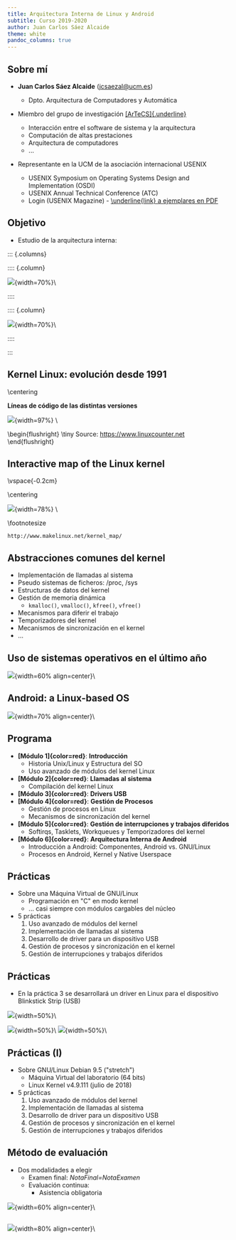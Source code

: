 ```yaml
---
title: Arquitectura Interna de Linux y Android
subtitle: Curso 2019-2020
author: Juan Carlos Sáez Alcaide
theme: white
pandoc_columns: true
---
```




## Sobre mí

* **Juan Carlos Sáez Alcaide** (<jcsaezal@ucm.es>)
	- Dpto. Arquitectura de Computadores y Automática 
	
* Miembro del grupo de investigación [[ArTeCS]{.underline}](https://artecs.dacya.ucm.es/) 
	- Interacción entre el software de sistema y la arquitectura
	- Computación de altas prestaciones 
	- Arquitectura de computadores
	- ...

* Representante en la UCM de la asociación internacional USENIX
	- USENIX Symposium on Operating Systems Design and Implementation (OSDI)
	- USENIX Annual Technical Conference (ATC)
	- Login (USENIX Magazine) - [\underline{link} a ejemplares en PDF](https://drive.google.com/drive/folders/0B2SwhQV-zKm2YVJmck9vUDh5ZzA?usp=sharing)  

<!-- NOTES
* Muy buenas tardes a todos
	- [Pasar slide]
	
* Para aquellos que no me conozcais, soy Juan Carlos Saez (Prof. del DPTO )
	* MI CORREO AQUI.. 
* También soy miembro del GINV... 
	- Aquí se muestran algunas de los temas de inv. en los que trabajamos en el grupo como ...
* QUIZAS DE CARA A ESTA ASIGNATURA LO MAS RELEVANTE QUE DEBEIS SABER DE MI
	- Representante ...
		* Alguien ha oido? [Mal asunto]
		* Organización internacional con sede en la universidad de Berkely CALIFORNIA, que entre otras cosas se ocupa de organizar congresos de gran relevancia en el ámbito de sistemas op, SF y SOBRE TODO SEG
			- MÁS representatuvi...
				* Mas relevantes en seguridad que existen
		* Como rep: os he de comentar que si deseais asistir, podría conseguiros la inscripción gratis (El viaje a donde sea no, pero si la insc) 600 euros...
	- Otro aspecto significativo de la asociacion es la revista login, que saca al menos 4 veces al año
		- Contiene artículos técnicos y de investigación sobre seguridad
		- Yo os recomiendo que le echeis un ojo
			* Enlace para descargar
-->




## Objetivo

* Estudio de la arquitectura interna:

::: {.columns}

:::: {.column}

![](charts/tux-cool.jpg){width=70%}\  

:::: 

:::: {.column}

![](charts/android-logo.png){width=70%}\ 

:::: 

:::



<!-- NOTES

* Profundizar en los conceptos adquiridos en la asignatura _Sistemas Operativos_ 
* Especial hincapié en 
	1. Programación en modo kernel
	1. Principales abstracciones _transversales_ del kernel
	1. Interacción modo usuario - modo kernel
	1. Interacción entre el HW y el SW
* Estudio de casos prácticos
	- kernel Linux
	- SO Android 



- El principal objetivo de esta asignatura es profundizar en .... haciendo especial hincapie en 4 aspectos clave de los SO
	1. Programación en MK e Interaccion MK/MU
	2. Escenarios de interacción entre el HW y el SW a nivel
- Todo esto se intenta llevar a cabo con un enfoque muy práctico, en el que haremos un estudio del kernel Linux y de la arquitectura interna del SO Android
	* Como me imagino que ya sabeis, Android está basado en el kernel Linux
	* Mediante el conocimiento del kernel en sí, iniciaremos el estudio en produndidad de Android	
-->


## Kernel Linux: evolución desde 1991

\centering

**Líneas de código de las distintas versiones**

![](charts/lines-of-code.png){width=97%} \


\begin{flushright}
\tiny
Source: https://www.linuxcounter.net
\end{flushright}



## Interactive map of the Linux kernel

\vspace{-0.2cm}

\centering

![](charts/Linux_kernel_map.png){width=78%} \

\footnotesize

`http://www.makelinux.net/kernel_map/`

<!-- NOTES
* Este diagrama, que es más bien informal recoge todos y cada uno de los subsistemas del kernel
	- Para cada subsistema (ZOOM), se muestran las estructuras y tipos de datos principales que se definen y usan
		- Así como una relación entre estos y los de otros susistemas...
* ESTO ES MÁS REPRESENTATIVO DEL KERNEL LINUX ACTUAL...
	- Algo muy complejo
* Bueno como curiosidad, comentar que en esta web de aquí tenéis accesible una versión interactiva de este diagrama
	- Donde no solo ZOOM sino que al hacer click en un tipo de datos nos lleva a la etiqueta correspondiente...
-->	


## Abstracciones comunes del kernel

* Implementación de llamadas al sistema
* Pseudo sistemas de ficheros: /proc, /sys
* Estructuras de datos del kernel
* Gestión de memoria dinámica
	- `kmalloc()`, `vmalloc()`, `kfree()`, `vfree()`
* Mecanismos para diferir el trabajo
* Temporizadores del kernel
* Mecanismos de sincronización en el kernel
* ...

<!-- NOTES
* Aquí se recoge un listado de cosas que se usan por todo el kernel
	- Por ejemplo, 2 mecanismos basicos de interacción con los 
		* IMpl... Pseudo sistemas de ficheros
	- Estructuras de datros genericas ...
	- BHW
* Si uno conoce estas cosas, ya es mucho más facil seguir la ejecucion (no tiene nada que ver vamos...)	
-->

## Uso de sistemas operativos en el último año


![](charts/pie.png){width=60% align=center}\ 

<!--
Datos: http://gs.statcounter.com/os-market-share
-->

## Android: a Linux-based OS

![](charts/diagram-hardcoded.png){width=70% align=center}\ 


<!-- NOTES
* En la actualidad la versión "Androidizada" del kernel constituye un *fork* sustancial de Linux
---
* Pasemos a ver una visión general sobre la arquitectura interna y los componentes de Android.
	- Este diagrama refleja las 4 capas de software en la arquitecura de Android
* [ Descripción de las Capas ]
	1. En la capa de más alto nivel se encuentran las aplicaciones de usuario en Android que se desarrollan en Java
	2. La capa inmediatamente inferior está formada por distintos Servicios del Sistema que constituten el Application Framework
		- La seña de identidad de Android se encuentra en esta capa que ha sido desarrollada enteramente por Google
	3. Justo por debajo se situan dos componentes críticos de Android: Las librerías y el Android Runtime
	4. La capa inferior de la arquitectura está formada por el kernel Linux
[COMENTARIOS DE LENGUAJES DE PROGRAMACIÓN]	
* A pesar de que ahora le vamos a dedicar tiempo a describir cada capa aprovecho este diagrama para que tengáis una idea de qué lenguaje o lenguajes de programación se utilizan en cada nivel
	1. Esencialmente todo lo que aparece en azul constituye código Java
		- Es cierto que excepcionalemente se puede invocar código "C" nativo en algunos casos, pero mayoritariamente es Java
	2. Las Librerías nativaes y La MV Dalvik están programadas en C o C++ 
	3. Finalmente, como sabéis el kernel Linux está programado en C puro aunque también se usa ensamblador para realizar tareas de Bajo nivel
* Todos estos lenguajes de programación se utilizan en Android…
-->


## Programa

* **[Módulo 1]{color=red}**: **Introducción** 
	- Historia Unix/Linux y Estructura del SO
	- Uso avanzado de módulos del kernel Linux
* **[Módulo 2]{color=red}**: **Llamadas al sistema**
	- Compilación del kernel Linux
* **[Módulo 3]{color=red}**: **Drivers USB**
* **[Módulo 4]{color=red}**: **Gestión de Procesos**
	- Gestión de procesos en Linux
	- Mecanismos de sincronización del kernel
* **[Módulo 5]{color=red}**: **Gestión de interrupciones y trabajos diferidos**
	- Softirqs, Tasklets, Workqueues y Temporizadores del kernel 
* **[Módulo 6]{color=red}**: **Arquitectura Interna de Android**
	- Introducción a Android: Componentes, Android vs. GNU/Linux
	- Procesos en Android, Kernel y Native Userspace


<!-- NOTES
- Más cosas...
[PROGRAMA]
- El programa de AILA está estructurado en estos 6 módulos:
	- ENUM: LINUX ...
	- Por último el modulo 6 de la asignatura se centra en ver en detalle la arquitectura interna del SO Android
		- [DIFERENCIAS/SIMILITUDES] Aquí también versmos cuales son los asp. similares y las diferencias entre GNU/Linux ... y Android
[DETALLES EL PRIMER MODULO]
- Como he comentado antes
	- Hoy comenzaremos con el Primer modulo
		* En este primer modulo que nos llevará estas 2 primeras semamans de clase
		* Veremos una breve Introducción sobre los sistemas UNIX y LInux, y la estr del SO
		*  A cont. veremos aspectos avanzados sobre los módulos, que usaréis en la primera práctica de la asignatura


-->



## Prácticas 

* Sobre una Máquina Virtual de GNU/Linux
	- Programación en "C" en modo kernel
	-  ... casi siempre con módulos cargables del núcleo
* 5 prácticas
	1. Uso avanzado de módulos del kernel
	1. Implementación de llamadas al sistema 
	1. Desarrollo de driver para un dispositivo USB
	1. Gestión de procesos y sincronización en el kernel
	1. Gestión de interrupciones y trabajos diferidos


<!-- NOTES
[PASAR A PRACTICAS!!]
- Bueno hablemos ahora de las prácticas...
- Las prácticas de la asignatura serán sobre Linux
	*  [2 cosas: LAB y DESCARGA...] Para ello usareis una MV que hay instalada en el lab y que os podéis descargar
	* Esta máquina contiene una distribución Debian de 64 bits 
	* Para las prácticas se usará obligatoriamente el kernel linux v ….
		- Esta es una versión muy reciente del kernel (Finales de julio de este año) 
			* Se ha escogido esa version específica, porque esta se usa en muchas versiones de Android
				- Concretamente, en la MV de android que usaremos hay una versión del kernel similar
				- Está bien que manejeis
		- Es obligatorio usar este kernel
			* Las transparencias documentan exactamente las funciones del API de esta versión del kernel
- Bueno, concretamente habrá 5 prácticas, cuya temática teneis aquí disponible
	1. Módulos del kernel Linux
	2. Implementación de llamadas al sistema
	3. Procesos y Sincro
	4. Interrupciones y mecanismos para diferir el trabajo en Linux
-->

## Prácticas 

* En la práctica 3 se desarrollará un driver en Linux para el dispositivo Blinkstick Strip (USB)

![](charts/blinkstick-off.jpeg){width=50%}\ 

![](charts/blinkstick-connection.jpeg){width=50%}\ 
![](charts/blinkstick-on.jpeg){width=50%}\ 


<!--
[SKIP SI SOLOS]
* Es muy importante que gestionemos esto de los grupos cuanto antes
[COMMON]
* Este año en una de las prácticas vais a tener que desarrollar un driver para gestionar un dispositivo USB especial: Blinks 
	* Y para que lo toméis prestado con antelación tengo que dar permiso a uno de los dos miembros del grupo 
		- No hay suficientes BS para todos
		- Para eso es necesario
* Por cierto, este dispositivo USB con el que váis a tener que trabajar consta de unos 8 leds de colores que se pueden manipular de forma independiente
		- Como los leds son bastante potentes, ya os diré que colores no usar para que no os quedéis ciegos durante las prácticas (bueno es una exageracion... pero bueno ya ...)
	- La cuestion es que una parte de la P2 consiste en desarrollar un driver en Linux para este dispositivo USB
* En principio solo se puede hacer un préstamo por grupo, así que necesito saber ..	
* POR AHORA NO PODÉIS TOMARLO PRESTADO, pero ya os avisaré cuando podáis hacerlo
-->	




## Prácticas (I)

* Sobre GNU/Linux Debian 9.5 ("stretch")
	- Máquina Virtual del laboratorio (64 bits)
	- Linux Kernel v4.9.111 (julio de 2018) 
* 5 prácticas
	1. Uso avanzado de módulos del kernel
	1. Implementación de llamadas al sistema 
	1. Desarrollo de driver para un dispositivo USB
	1. Gestión de procesos y sincronización en el kernel
	1. Gestión de interrupciones y trabajos diferidos


<!-- NOTES
[PASAR A PRACTICAS!!]
- Bueno hablemos ahora de las prácticas...
- Las prácticas de la asignatura serán sobre Linux
	*  [2 cosas: LAB y DESCARGA...] Para ello usareis una MV que hay instalada en el lab y que os podéis descargar
	* Esta máquina contiene una distribución Debian de 64 bits 
	* Para las prácticas se usará obligatoriamente el kernel linux v ….
		- Esta es una versión muy reciente del kernel (Finales de julio de este año) 
			* Se ha escogido esa version específica, porque esta se usa en muchas versiones de Android
				- Concretamente, en la MV de android que usaremos hay una versión del kernel similar
				- Está bien que manejeis
		- Es obligatorio usar este kernel
			* Las transparencias documentan exactamente las funciones del API de esta versión del kernel
- Bueno, concretamente habrá 5 prácticas, cuya temática teneis aquí disponible
	1. Módulos del kernel Linux
	2. Implementación de llamadas al sistema
	3. Procesos y Sincro
	4. Interrupciones y mecanismos para diferir el trabajo en Linux
-->

## Método de evaluación 

* Dos modalidades a elegir
	- Examen final:  *NotaFinal=NotaExamen*
	- Evaluación continua:
		- Asistencia obligatoria


![](charts/notas.png){width=60% align=center}\ 


<!-- NOTES
[EN EL CASO DE QUE EV CONTINUA!!!!]
- En el caso de que opteis por el método de evaluación continua que yo os recomiendo
	- aquí podéis ver como se calcula la nota final
	- En el cálculo hay tres factores
		1. La nota de las prácticas de la asignatura
		2. La nota de la práctica final que ahora contaré en qué consiste
		3. La nota de la presentación/Exposición
	- La nota prácticas tiene un peso ..
[ DEjar un hueco para que lo vean]
- Si hacéis las cuentas, efectivamente se puede aprobar haciendo solamente las prácticas
	- Eso sí, teneis que asistir a clase regularmente para cumplir req. de asistencia
	- Si alguna práctica la entregais tarde o funcionando medio bien podéis compensar haciendo la práctica …
- HASTA AQUÍ ALGUNA DUDA…
	- ...			
-->



## 

![](charts/questions2.jpg){width=80% align=center}\ 


